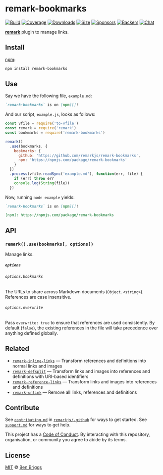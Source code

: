 # remark-bookmarks

[![Build][build-badge]][build]
[![Coverage][coverage-badge]][coverage]
[![Downloads][downloads-badge]][downloads]
[![Size][size-badge]][size]
[![Sponsors][sponsors-badge]][collective]
[![Backers][backers-badge]][collective]
[![Chat][chat-badge]][chat]

[**remark**][remark] plugin to manage links.

## Install

[npm][]:

```sh
npm install remark-bookmarks
```

## Use

Say we have the following file, `example.md`:

```markdown
`remark-bookmarks` is on [npm][]!
```

And our script, `example.js`, looks as follows:

```js
const vfile = require('to-vfile')
const remark = require('remark')
const bookmarks = require('remark-bookmarks')

remark()
  .use(bookmarks, {
    bookmarks: {
      github: 'https://github.com/remarkjs/remark-bookmarks',
      npm: 'https://npmjs.com/package/remark-bookmarks'
    }
  })
  .process(vfile.readSync('example.md'), function(err, file) {
    if (err) throw err
    console.log(String(file))
  })
```

Now, running `node example` yields:

```markdown
`remark-bookmarks` is on [npm][]!

[npm]: https://npmjs.com/package/remark-bookmarks
```

## API

### `remark().use(bookmarks[, options])`

Manage links.

##### `options`

###### `options.bookmarks`

The URLs to share across Markdown documents (`Object.<string>`).
References are case insensitive.

###### `options.overwrite`

Pass `overwrite: true` to ensure that references are used consistently.
By default (`false`), the existing references in the file will take precedence
over anything defined globally.

## Related

*   [`remark-inline-links`](https://github.com/remarkjs/remark-inline-links)
    — Transform references and definitions into normal links and images
*   [`remark-defsplit`](https://github.com/remarkjs/remark-defsplit)
    — Transform links and images into references and definitions with
    URI-based identifiers
*   [`remark-reference-links`](https://github.com/remarkjs/remark-reference-links)
    — Transform links and images into references and definitions
*   [`remark-unlink`](https://github.com/remarkjs/remark-unlink)
    — Remove all links, references and definitions

## Contribute

See [`contributing.md`][contributing] in [`remarkjs/.github`][health] for ways
to get started.
See [`support.md`][support] for ways to get help.

This project has a [Code of Conduct][coc].
By interacting with this repository, organisation, or community you agree to
abide by its terms.

## License

[MIT][license] © [Ben Briggs][author]

<!-- Definitions -->

[build-badge]: https://img.shields.io/travis/remarkjs/remark-bookmarks/master.svg

[build]: https://travis-ci.org/remarkjs/remark-bookmarks

[coverage-badge]: https://img.shields.io/codecov/c/github/remarkjs/remark-bookmarks.svg

[coverage]: https://codecov.io/github/remarkjs/remark-bookmarks

[downloads-badge]: https://img.shields.io/npm/dm/remark-bookmarks.svg

[downloads]: https://www.npmjs.com/package/remark-bookmarks

[size-badge]: https://img.shields.io/bundlephobia/minzip/remark-bookmarks.svg

[size]: https://bundlephobia.com/result?p=remark-bookmarks

[sponsors-badge]: https://opencollective.com/unified/sponsors/badge.svg

[backers-badge]: https://opencollective.com/unified/backers/badge.svg

[collective]: https://opencollective.com/unified

[chat-badge]: https://img.shields.io/badge/join%20the%20community-on%20spectrum-7b16ff.svg

[chat]: https://spectrum.chat/unified/remark

[npm]: https://docs.npmjs.com/cli/install

[health]: https://github.com/remarkjs/.github

[contributing]: https://github.com/remarkjs/.github/blob/master/contributing.md

[support]: https://github.com/remarkjs/.github/blob/master/support.md

[coc]: https://github.com/remarkjs/.github/blob/master/code-of-conduct.md

[license]: license

[author]: http://beneb.info

[remark]: https://github.com/remarkjs/remark
